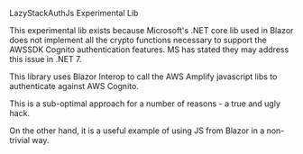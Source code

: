 ﻿LazyStackAuthJs Experimental Lib

This experimental lib exists because Microsoft's .NET core lib used in Blazor does not implement
all the crypto functions necessary to support the AWSSDK Cognito authentication features. MS has 
stated they may address this issue in .NET 7.

This library uses Blazor Interop to call the AWS Amplify javascript libs to authenticate against 
AWS Cognito.

This is a sub-optimal approach for a number of reasons - a true and ugly hack.

On the other hand, it is a useful example of using JS from Blazor in a non-trivial way.

